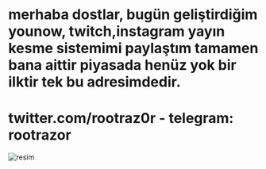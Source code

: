 # merhaba dostlar, bugün geliştirdiğim younow, twitch,instagram yayın kesme sistemimi paylaştım tamamen bana aittir piyasada henüz yok bir ilktir tek bu adresimdedir.

# twitter.com/rootraz0r - telegram: rootrazor

![resim](https://i.resimyukle.xyz/I2963R.png)




